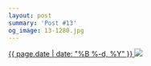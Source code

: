 ```yaml
---
layout: post
summary: 'Post #13'
og_image: 13-1280.jpg
---
```


<p>
 <time>
  <a href="/13">
   {{ page.date | date: "%B %-d, %Y" }}
  </a>
 </time>
 <a href="/13">
  <img data-taken="8/19/2013" sizes="(min-width: 700px) 50vw, calc(100vw - 2rem)" src="{{ site.assets_url }}/13-640.jpg" srcset="{{ site.assets_url }}/13-1280.jpg 1280w, {{ site.assets_url }}/13-960.jpg 960w, {{ site.assets_url }}/13-640.jpg 640w, {{ site.assets_url }}/13-320.jpg 320w"/>
 </a>
</p>
